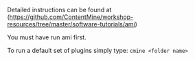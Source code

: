 Detailed instructions can be found at (https://github.com/ContentMine/workshop-resources/tree/master/software-tutorials/ami)

You must have run ami first.

To run a default set of plugins simply type:
```cmine <folder name>```